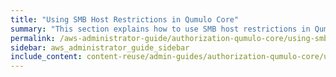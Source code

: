 ```yaml
---
title: "Using SMB Host Restrictions in Qumulo Core"
summary: "This section explains how to use SMB host restrictions in Qumulo Core to provide fine-grained control of access to SMB shares, based on client IP address ranges."
permalink: /aws-administrator-guide/authorization-qumulo-core/using-smb-host-restrictions.html
sidebar: aws_administrator_guide_sidebar
include_content: content-reuse/admin-guides/authorization-qumulo-core/using-smb-host-restrictions.md
---
```


